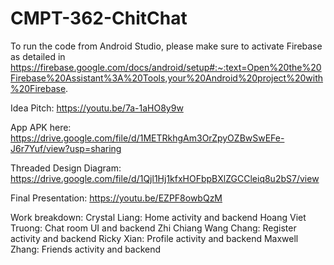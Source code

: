 # CMPT-362-ChitChat

To run the code from Android Studio, please make sure to activate Firebase as detailed in
https://firebase.google.com/docs/android/setup#:~:text=Open%20the%20Firebase%20Assistant%3A%20Tools,your%20Android%20project%20with%20Firebase.

Idea Pitch: https://youtu.be/7a-1aHO8y9w

App APK here: https://drive.google.com/file/d/1METRkhgAm3OrZpyOZBwSwEFe-J6r7Yuf/view?usp=sharing

Threaded Design Diagram: https://drive.google.com/file/d/1Qjl1Hj1kfxHOFbpBXlZGCCleiq8u2bS7/view

Final Presentation: https://youtu.be/EZPF8owbQzM

Work breakdown:
Crystal Liang: Home activity and backend
Hoang Viet Truong: Chat room UI and backend
Zhi Chiang Wang Chang: Register activity and backend
Ricky Xian: Profile activity and backend
Maxwell Zhang: Friends activity and backend
